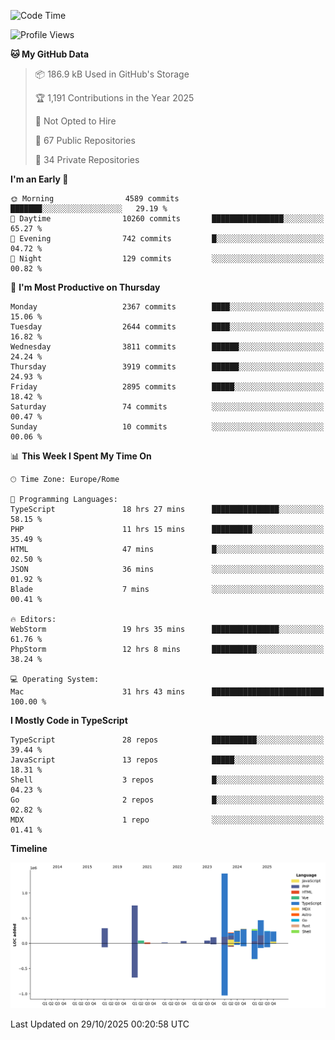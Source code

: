 <!--START_SECTION:waka-->
![Code Time](http://img.shields.io/badge/Code%20Time-6%2C346%20hrs%2019%20mins-blue)

![Profile Views](http://img.shields.io/badge/Profile%20Views-1-blue)

**🐱 My GitHub Data** 

> 📦 186.9 kB Used in GitHub's Storage 
 > 
> 🏆 1,191 Contributions in the Year 2025
 > 
> 🚫 Not Opted to Hire
 > 
> 📜 67 Public Repositories 
 > 
> 🔑 34 Private Repositories 
 > 
**I'm an Early 🐤** 

```text
🌞 Morning                4589 commits        ███████░░░░░░░░░░░░░░░░░░   29.19 % 
🌆 Daytime                10260 commits       ████████████████░░░░░░░░░   65.27 % 
🌃 Evening                742 commits         █░░░░░░░░░░░░░░░░░░░░░░░░   04.72 % 
🌙 Night                  129 commits         ░░░░░░░░░░░░░░░░░░░░░░░░░   00.82 % 
```
📅 **I'm Most Productive on Thursday** 

```text
Monday                   2367 commits        ████░░░░░░░░░░░░░░░░░░░░░   15.06 % 
Tuesday                  2644 commits        ████░░░░░░░░░░░░░░░░░░░░░   16.82 % 
Wednesday                3811 commits        ██████░░░░░░░░░░░░░░░░░░░   24.24 % 
Thursday                 3919 commits        ██████░░░░░░░░░░░░░░░░░░░   24.93 % 
Friday                   2895 commits        █████░░░░░░░░░░░░░░░░░░░░   18.42 % 
Saturday                 74 commits          ░░░░░░░░░░░░░░░░░░░░░░░░░   00.47 % 
Sunday                   10 commits          ░░░░░░░░░░░░░░░░░░░░░░░░░   00.06 % 
```


📊 **This Week I Spent My Time On** 

```text
🕑︎ Time Zone: Europe/Rome

💬 Programming Languages: 
TypeScript               18 hrs 27 mins      ███████████████░░░░░░░░░░   58.15 % 
PHP                      11 hrs 15 mins      █████████░░░░░░░░░░░░░░░░   35.49 % 
HTML                     47 mins             █░░░░░░░░░░░░░░░░░░░░░░░░   02.50 % 
JSON                     36 mins             ░░░░░░░░░░░░░░░░░░░░░░░░░   01.92 % 
Blade                    7 mins              ░░░░░░░░░░░░░░░░░░░░░░░░░   00.41 % 

🔥 Editors: 
WebStorm                 19 hrs 35 mins      ███████████████░░░░░░░░░░   61.76 % 
PhpStorm                 12 hrs 8 mins       ██████████░░░░░░░░░░░░░░░   38.24 % 

💻 Operating System: 
Mac                      31 hrs 43 mins      █████████████████████████   100.00 % 
```

**I Mostly Code in TypeScript** 

```text
TypeScript               28 repos            ██████████░░░░░░░░░░░░░░░   39.44 % 
JavaScript               13 repos            █████░░░░░░░░░░░░░░░░░░░░   18.31 % 
Shell                    3 repos             █░░░░░░░░░░░░░░░░░░░░░░░░   04.23 % 
Go                       2 repos             █░░░░░░░░░░░░░░░░░░░░░░░░   02.82 % 
MDX                      1 repo              ░░░░░░░░░░░░░░░░░░░░░░░░░   01.41 % 
```



**Timeline**

![Lines of Code chart](https://raw.githubusercontent.com/frnwtr/frnwtr/main/assets/bar_graph.png)


 Last Updated on 29/10/2025 00:20:58 UTC
<!--END_SECTION:waka-->